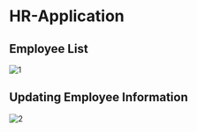# HR-Application

## Employee List

![1](https://github.com/user-attachments/assets/1bde9b7e-89c8-47ef-aa03-b1b6b2e3617d)

## Updating Employee Information

![2](https://github.com/user-attachments/assets/59742eff-4b45-4e52-a5e5-2e8239990e35)
